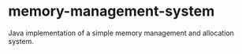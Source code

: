 # memory-management-system
Java implementation of a simple memory management and allocation system.
